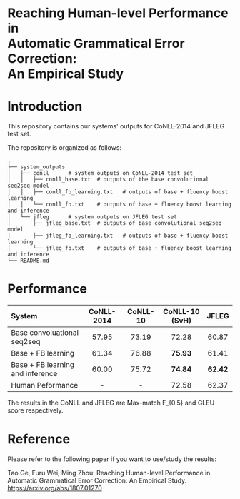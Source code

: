 Reaching Human-level Performance in  
Automatic Grammatical Error Correction:  
An Empirical Study
===============================================================================================

# Introduction

This repository contains our systems' outputs for CoNLL-2014 and JFLEG test set.

The repository is organized as follows:

    .
	├── system_outputs
	│	├── conll      # system outputs on CoNLL-2014 test set
	│	│   ├── conll_base.txt	# outputs of the base convolutional seq2seq model
	│	│   ├── conll_fb_learning.txt	# outputs of base + fluency boost learning
	│	│   └── conll_fb.txt	# outputs of base + fluency boost learning and inference
	│	└── jfleg      # system outputs on JFLEG test set
	│	    ├── jfleg_base.txt	# outputs of base convolutional seq2seq model
	│	    ├── jfleg_fb_learning.txt	# outputs of base + fluency boost learning
	│	    └── jfleg_fb.txt	# outputs of base + fluency boost learning and inference
	└── README.md
	
	
# Performance

| System | CoNLL-2014 | CoNLL-10 | CoNLL-10 (SvH) | JFLEG |
| :--- | :---: | :---: | :---: | :---: |
|Base convoluational seq2seq | 57.95 | 73.19 | 72.28 | 60.87 |
|Base + FB learning | 61.34 | 76.88 | **75.93** | 61.41 |
|Base + FB learning and inference | 60.00 | 75.72 | **74.84** | **62.42** |
|Human Peformance|  - | - | 72.58 | 62.37 |

The results in the CoNLL and JFLEG are Max-match F_{0.5} and GLEU score respectively.

# Reference

Please refer to the following paper if you want to use/study the results:

Tao Ge, Furu Wei, Ming Zhou: Reaching Human-level Performance in Automatic Grammatical Error Correction: An Empirical Study. https://arxiv.org/abs/1807.01270
